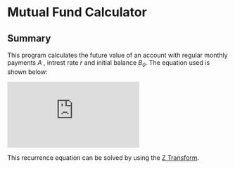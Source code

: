 # Mutual Fund Calculator
## Summary
This program calculates the future value of an account with regular monthly payments *A* , intrest rate *r* and initial balance <var>B<sub>0</sub></var>. The equation used is shown below:

![equation](https://latex.codecogs.com/gif.latex?B%5Bn&plus;1%5D%3D%281&plus;%5Cfrac%7Br%7D%7B12%7D%29B%5Bn%5D&plus;A%2C%20B%5B0%5D%3DB_0)

This recurrence equation can be solved by using the [Z Transform](https://en.wikipedia.org/wiki/Z-transform).
